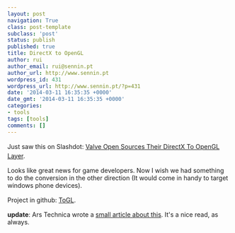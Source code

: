 ```yaml
---
layout: post
navigation: True
class: post-template
subclass: 'post'
status: publish
published: true
title: DirectX to OpenGL
author: rui
author_email: rui@sennin.pt
author_url: http://www.sennin.pt
wordpress_id: 431
wordpress_url: http://www.sennin.pt/?p=431
date: '2014-03-11 16:35:35 +0000'
date_gmt: '2014-03-11 16:35:35 +0000'
categories:
- tools
tags: [tools]
comments: []
---
```

<p><span style="line-height: 1.5em;">Just saw this on Slashdot:&nbsp;</span><a style="line-height: 1.5em;" href="http://games.slashdot.org/story/14/03/11/1216204/valve-open-sources-their-directx-to-opengl-layer">Valve Open Sources Their DirectX To OpenGL Layer</a><span style="line-height: 1.5em;">.</span></p>
<p>Looks like great news for game developers. Now I wish we had something to do the conversion in the other direction (It would come in handy to target windows phone devices).</p>
<p><span style="line-height: 1.5em;">Project in github: </span><a style="line-height: 1.5em;" href="https://github.com/ValveSoftware/ToGL">ToGL</a><span style="line-height: 1.5em;">.</span></p>
<p><strong>update</strong>: Ars Technica wrote a <a href="http://arstechnica.com/gaming/2014/03/valve-releases-open-source-direct3d-to-opengl-translator/">small article about this</a>. It's a nice read, as always.</p>
